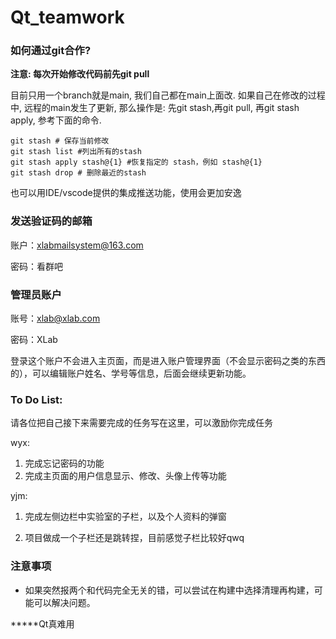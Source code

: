 # Qt_teamwork


### 如何通过git合作?

**注意: 每次开始修改代码前先git pull**

目前只用一个branch就是main, 我们自己都在main上面改. 如果自己在修改的过程中, 远程的main发生了更新, 那么操作是: 先git stash,再git pull, 再git stash apply, 参考下面的命令.
```
git stash # 保存当前修改
git stash list #列出所有的stash
git stash apply stash@{1} #恢复指定的 stash，例如 stash@{1}
git stash drop # 删除最近的stash
```

也可以用IDE/vscode提供的集成推送功能，使用会更加安逸

### 发送验证码的邮箱

账户：xlabmailsystem@163.com

密码：看群吧

### 管理员账户

账号：xlab@xlab.com

密码：XLab

登录这个账户不会进入主页面，而是进入账户管理界面（不会显示密码之类的东西的），可以编辑账户姓名、学号等信息，后面会继续更新功能。

### To Do List:

请各位把自己接下来需要完成的任务写在这里，可以激励你完成任务

wyx:

1. 完成忘记密码的功能
2. 完成主页面的用户信息显示、修改、头像上传等功能


yjm:

1. 完成左侧边栏中实验室的子栏，以及个人资料的弹窗

2. 项目做成一个子栏还是跳转捏，目前感觉子栏比较好qwq





### 注意事项

- 如果突然报两个和代码完全无关的错，可以尝试在构建中选择清理再构建，可能可以解决问题。


*****Qt真难用
